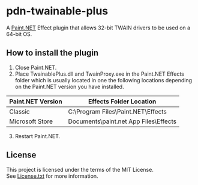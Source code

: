 ﻿# pdn-twainable-plus

A [Paint.NET](http://www.getpaint.net) Effect plugin that allows 32-bit TWAIN drivers to be used on a 64-bit OS.

 ## How to install the plugin

1. Close Paint.NET.
2. Place TwainablePlus.dll and TwainProxy.exe in the Paint.NET Effects folder which is usually located in one the following locations depending on the Paint.NET version you have installed.

  Paint.NET Version |  Effects Folder Location
  --------|----------
  Classic | C:\Program Files\Paint.NET\Effects    
  Microsoft Store | Documents\paint.net App Files\Effects

3. Restart Paint.NET.

## License

This project is licensed under the terms of the MIT License.   
See [License.txt](License.txt) for more information.